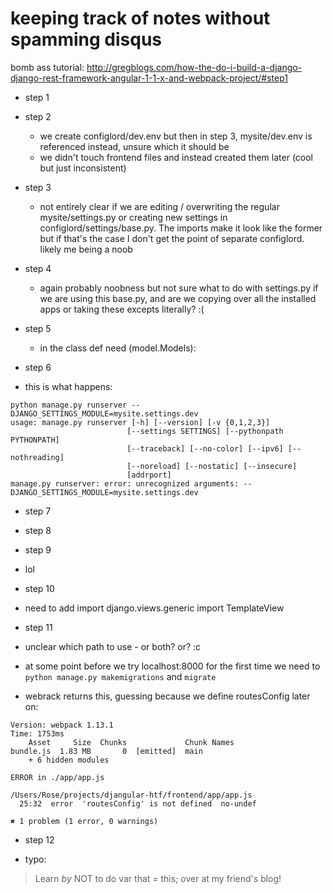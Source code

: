 # keeping track of notes without spamming disqus  

bomb ass tutorial: http://gregblogs.com/how-the-do-i-build-a-django-django-rest-framework-angular-1-1-x-and-webpack-project/#step1  

* step 1
* step 2  

  * we create configlord/dev.env but then in step 3, mysite/dev.env is referenced instead, unsure which it should be
  * we didn't touch frontend files and instead created them later (cool but just inconsistent)

* step 3

  * not entirely clear if we are editing / overwriting the regular mysite/settings.py or creating new settings in configlord/settings/base.py. The imports make it look like the former but if that's the case I don't get the point of separate configlord. likely me being a noob
  
* step 4

  * again probably noobness but not sure what to do with settings.py if we are using this base.py, and are we copying over all the installed apps or taking these excepts literally? :( 
  
* step 5

  * in the class def need (model.Models):
  
* step 6

 * this is what happens: 
 ```  
 python manage.py runserver --DJANGO_SETTINGS_MODULE=mysite.settings.dev
usage: manage.py runserver [-h] [--version] [-v {0,1,2,3}]
                           [--settings SETTINGS] [--pythonpath PYTHONPATH]
                           [--traceback] [--no-color] [--ipv6] [--nothreading]
                           [--noreload] [--nostatic] [--insecure]
                           [addrport]
manage.py runserver: error: unrecognized arguments: --DJANGO_SETTINGS_MODULE=mysite.settings.dev
```  

* step 7
* step 8
* step 9

 * lol

* step 10

 * need to add import django.views.generic import TemplateView

* step 11

 * unclear which path to use - or both? or? :c
 * at some point before we try localhost:8000 for the first time we need to `python manage.py makemigrations` and `migrate`  
 * webrack returns this, guessing because we define routesConfig later on:
 ``` 
 Version: webpack 1.13.1
 Time: 1753ms
     Asset     Size  Chunks             Chunk Names
 bundle.js  1.83 MB       0  [emitted]  main
     + 6 hidden modules
 
 ERROR in ./app/app.js
 
 /Users/Rose/projects/djangular-htf/frontend/app/app.js
   25:32  error  'routesConfig' is not defined  no-undef
 
 ✖ 1 problem (1 error, 0 warnings)
 ``` 
* step 12  

 * typo:  
 
 > Learn *by* NOT to do var that = this; over at my friend's blog!
